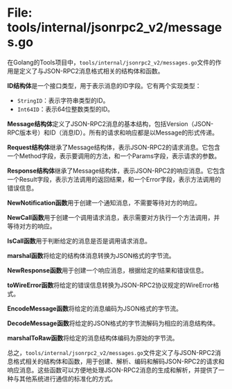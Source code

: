 # File: tools/internal/jsonrpc2_v2/messages.go

在Golang的Tools项目中，`tools/internal/jsonrpc2_v2/messages.go`文件的作用是定义了与JSON-RPC2消息格式相关的结构体和函数。

**ID结构体**是一个接口类型，用于表示消息的ID字段。它有两个实现类型：
- `StringID`：表示字符串类型的ID。
- `Int64ID`：表示64位整数类型的ID。

**Message结构体**定义了JSON-RPC2消息的基本结构，包括Version（JSON-RPC版本号）和ID（消息ID）。所有的请求和响应都是以Message的形式传递。

**Request结构体**继承了Message结构体，表示JSON-RPC2的请求消息。它包含一个Method字段，表示要调用的方法，和一个Params字段，表示请求的参数。

**Response结构体**继承了Message结构体，表示JSON-RPC2的响应消息。它包含一个Result字段，表示方法调用的返回结果，和一个Error字段，表示方法调用的错误信息。

**NewNotification函数**用于创建一个通知消息，不需要等待对方的响应。

**NewCall函数**用于创建一个调用请求消息，表示需要对方执行一个方法调用，并等待对方的响应。

**IsCall函数**用于判断给定的消息是否是调用请求消息。

**marshal函数**将给定的结构体消息转换为JSON格式的字节流。

**NewResponse函数**用于创建一个响应消息，根据给定的结果和错误信息。

**toWireError函数**将给定的错误信息转换为JSON-RPC2协议规定的WireError格式。

**EncodeMessage函数**将给定的消息编码为JSON格式的字节流。

**DecodeMessage函数**将给定的JSON格式的字节流解码为相应的消息结构体。

**marshalToRaw函数**将给定的消息结构体编码为原始的字节流。

总之，`tools/internal/jsonrpc2_v2/messages.go`文件定义了与JSON-RPC2消息格式相关的结构体和函数，用于创建、解析、编码和解码JSON-RPC2的请求和响应消息。这些函数可以方便地处理JSON-RPC2消息的生成和解析，并提供了一种与其他系统进行通信的标准化的方式。

